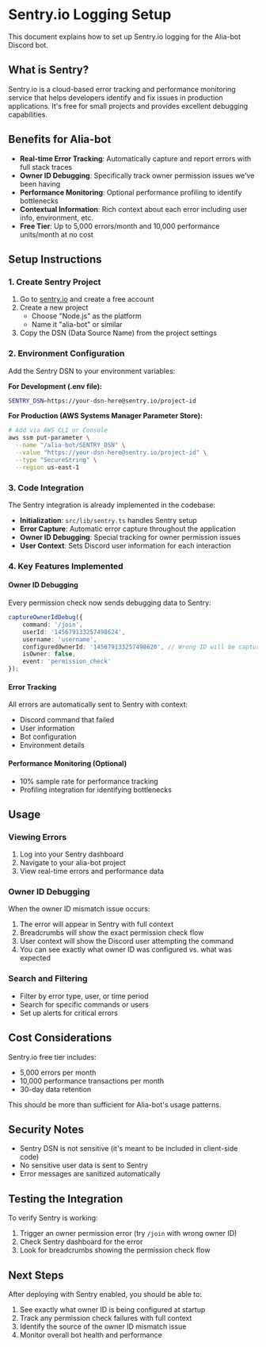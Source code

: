 # Sentry.io Logging Setup

This document explains how to set up Sentry.io logging for the Alia-bot Discord bot.

## What is Sentry?

Sentry.io is a cloud-based error tracking and performance monitoring service that helps developers identify and fix issues in production applications. It's free for small projects and provides excellent debugging capabilities.

## Benefits for Alia-bot

- **Real-time Error Tracking**: Automatically capture and report errors with full stack traces
- **Owner ID Debugging**: Specifically track owner permission issues we've been having
- **Performance Monitoring**: Optional performance profiling to identify bottlenecks
- **Contextual Information**: Rich context about each error including user info, environment, etc.
- **Free Tier**: Up to 5,000 errors/month and 10,000 performance units/month at no cost

## Setup Instructions

### 1. Create Sentry Project

1. Go to [sentry.io](https://sentry.io) and create a free account
2. Create a new project
   - Choose "Node.js" as the platform
   - Name it "alia-bot" or similar
3. Copy the DSN (Data Source Name) from the project settings

### 2. Environment Configuration

Add the Sentry DSN to your environment variables:

**For Development (.env file):**
```bash
SENTRY_DSN=https://your-dsn-here@sentry.io/project-id
```

**For Production (AWS Systems Manager Parameter Store):**
```bash
# Add via AWS CLI or Console
aws ssm put-parameter \
  --name "/alia-bot/SENTRY_DSN" \
  --value "https://your-dsn-here@sentry.io/project-id" \
  --type "SecureString" \
  --region us-east-1
```

### 3. Code Integration

The Sentry integration is already implemented in the codebase:

- **Initialization**: `src/lib/sentry.ts` handles Sentry setup
- **Error Capture**: Automatic error capture throughout the application  
- **Owner ID Debugging**: Special tracking for owner permission issues
- **User Context**: Sets Discord user information for each interaction

### 4. Key Features Implemented

#### Owner ID Debugging
Every permission check now sends debugging data to Sentry:
```typescript
captureOwnerIdDebug({
    command: '/join',
    userId: '145679133257498624', 
    username: 'username',
    configuredOwnerId: '145679133257498620', // Wrong ID will be captured
    isOwner: false,
    event: 'permission_check'
});
```

#### Error Tracking
All errors are automatically sent to Sentry with context:
- Discord command that failed
- User information
- Bot configuration
- Environment details

#### Performance Monitoring (Optional)
- 10% sample rate for performance tracking
- Profiling integration for identifying bottlenecks

## Usage

### Viewing Errors
1. Log into your Sentry dashboard
2. Navigate to your alia-bot project
3. View real-time errors and performance data

### Owner ID Debugging
When the owner ID mismatch issue occurs:
1. The error will appear in Sentry with full context
2. Breadcrumbs will show the exact permission check flow
3. User context will show the Discord user attempting the command
4. You can see exactly what owner ID was configured vs. what was expected

### Search and Filtering
- Filter by error type, user, or time period
- Search for specific commands or users
- Set up alerts for critical errors

## Cost Considerations

Sentry.io free tier includes:
- 5,000 errors per month
- 10,000 performance transactions per month
- 30-day data retention

This should be more than sufficient for Alia-bot's usage patterns.

## Security Notes

- Sentry DSN is not sensitive (it's meant to be included in client-side code)
- No sensitive user data is sent to Sentry
- Error messages are sanitized automatically

## Testing the Integration

To verify Sentry is working:

1. Trigger an owner permission error (try `/join` with wrong owner ID)
2. Check Sentry dashboard for the error
3. Look for breadcrumbs showing the permission check flow

## Next Steps

After deploying with Sentry enabled, you should be able to:
1. See exactly what owner ID is being configured at startup
2. Track any permission check failures with full context
3. Identify the source of the owner ID mismatch issue
4. Monitor overall bot health and performance